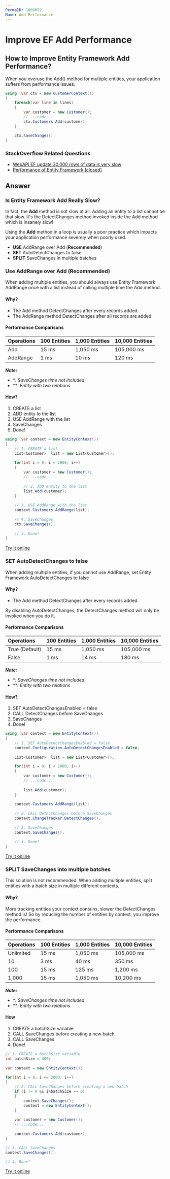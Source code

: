 ```yaml
---
PermaID: 1000072
Name: Add Performance
---
```


# Improve EF Add Performance

## How to Improve Entity Framework Add Performance?

When you overuse the Add() method for multiple entities, your application suffers from performance issues.


```csharp
using (var ctx = new CustomerContext())
{
    foreach(var line in lines)
    {
        var customer = new Customer();
        // ...code...
        ctx.Customers.Add(customer);
    }
    
    ctx.SaveChanges();
}
```

### StackOverflow Related Questions

 - [WebAPI EF update 30,000 rows of data is very slow](https://stackoverflow.com/questions/38925835/webapi-ef-update-30-000-rows-of-data-is-very-slow/38938259)
 - [Performance of Entity Framework [closed]](https://stackoverflow.com/questions/37204130/performance-of-entity-framework/37214956)

## Answer

### Is Entity Framework Add Really Slow?

In fact, the **Add** method is not slow at all. Adding an entity to a list cannot be that slow. It's the DetectChanges method invoked inside the Add method which is insanely slow!

Using the **Add** method in a loop is usually a poor practice which impacts your application performance severely when poorly used.

 - **USE** AddRange over Add (**Recommended**)
 - **SET** AutoDetectChanges to false
 - **SPLIT** SaveChanges in multiple batches

### Use AddRange over Add (Recommended)

When adding multiple entities, you should always use Entity Framework AddRange once with a list instead of calling multiple time the Add method.

#### Why?

 - The Add method DetectChanges after every records added.
 - The AddRange method DetectChanges after all records are added.

#### Performance Comparisons

|Operations	|100 Entities	|1,000 Entities	|10,000 Entities|
|:--------- |:------------- |:------------- |:--------------|
|Add	    |15 ms	        |1,050 ms	    |105,000 ms     |
|AddRange	|1 ms	        |10 ms	        |120 ms         |

***Note:***
 - **: SaveChanges time not included*
 - ***: Entity with two relations*

#### How?

 1. CREATE a list
 2. ADD entity to the list
 3. USE AddRange with the list
 4. SaveChanges
 5. Done!


```csharp
using (var context = new EntityContext())
{
    // 1. CREATE a list
    List<Customer>  list = new List<Customer>();
    
    for(int i = 0; i < 2000; i++)
    {
        var customer = new Customer();
        // ...code...
    
        // 2. ADD entity to the list
    	list.Add(customer);
    }
	
    // 3. USE AddRange with the list		
    context.Customers.AddRange(list);
	
    // 4. SaveChanges
    ctx.SaveChanges();
    
    // 5. Done!
}
```
[Try it online](https://dotnetfiddle.net/gPXbQ8)

### SET AutoDetectChanges to false

When adding multiple entities, if you cannot use AddRange, set Entity Framework AutoDetectChanges to false

#### Why?

 - The Add method DetectChanges after every records added.

By disabling AutoDetectChanges, the DetectChanges method will only be invoked when you do it.

#### Performance Comparisons

|Operations	    |100 Entities	|1,000 Entities	|10,000 Entities|
|:---------     |:------------- |:------------- |:--------------|
|True (Default)	|15 ms	        |1,050 ms	    |105,000 ms     |
|False	        |1 ms           |14 ms	        |180 ms         |

***Note:***
 - **: SaveChanges time not included*
 - ***: Entity with two relations*

#### How?

 1. SET AutoDetectChangesEnabled = false
 2. CALL DetectChanges before SaveChanges
 3. SaveChanges
 4. Done!

```csharp
using (var context = new EntityContext())
{
    // 1. SET AutoDetectChangesEnabled = false
    context.Configuration.AutoDetectChangesEnabled = false;
     
    List<Customer>  list = new List<Customer>();

    for(int i = 0; i < 2000; i++)
    {
        var customer = new Customer();
        // ...code...
    
    	list.Add(customer);
    }
    
    context.Customers.AddRange(list);
    
    // 2. CALL DetectChanges before SaveChanges
    context.ChangeTracker.DetectChanges();
    
    // 3. SaveChanges
    context.SaveChanges();
    
    // 4. Done!
}
```
[Try it online](https://dotnetfiddle.net/RFsvB5)

### SPLIT SaveChanges into multiple batches

This solution is not recommended. When adding multiple entities, split entities with a batch size in multiple different contexts.

#### Why?

More tracking entities your context contains, slower the DetectChanges method is! So by reducing the number of entities by context, you improve the performance.

#### Performance Comparisons

|Operations |100 Entities	|1,000 Entities	|10,000 Entities|
|:--------- |:------------- |:------------- |:--------------|
|Unlimited	|15 ms	        |1,050 ms	    |105,000 ms     |
|10	        |3 ms	        |40 ms	        |350 ms         |
|100	    |15 ms	        |125 ms	        |1,200 ms       |
|1,000	    |15 ms	        |1,050 ms	    |10,200 ms      |

***Note:***
 - **: SaveChanges time not included*
 - ***: Entity with two relations*

#### How

 1. CREATE a batchSize variable
 2. CALL SaveChanges before creating a new batch
 3. CALL SaveChanges
 4. Done!

```csharp
// 1. CREATE a batchSize variable
int batchSize = 400;
		
var context = new EntityContext();

for(int i = 0; i <= 2000; i++)
{
    // 2. CALL SaveChanges before creating a new batch
    if (i != 0 && i%batchSize == 0)
    {
    	context.SaveChanges();
    	context = new EntityContext();
    }
    
    var customer = new Customer();
    // ...code...
    
    context.Customers.Add(customer);
}

// 3. CALL SaveChanges
context.SaveChanges();

// 4. Done!
```
[Try it online](https://dotnetfiddle.net/ch7vyd)